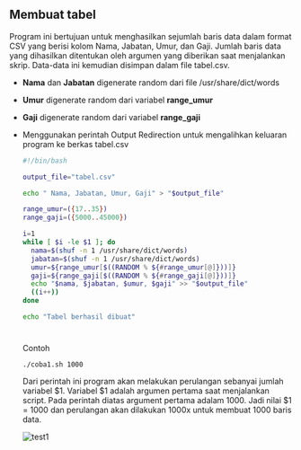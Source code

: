 ## Membuat tabel
Program ini bertujuan untuk menghasilkan sejumlah baris data dalam format CSV yang berisi kolom Nama, Jabatan, Umur, dan Gaji. Jumlah baris data yang dihasilkan ditentukan oleh argumen yang diberikan saat menjalankan skrip. Data-data ini kemudian disimpan dalam file tabel.csv.
- **Nama** dan **Jabatan** digenerate random dari file /usr/share/dict/words
- **Umur** digenerate random dari variabel **range_umur**
- **Gaji** digenerate random dari variabel **range_gaji**
- Menggunakan perintah Output Redirection untuk mengalihkan keluaran program ke berkas tabel.csv

  ```sh
  #!/bin/bash

  output_file="tabel.csv"

  echo " Nama, Jabatan, Umur, Gaji" > "$output_file"

  range_umur=({17..35})
  range_gaji=({5000..45000})

  i=1
  while [ $i -le $1 ]; do
    nama=$(shuf -n 1 /usr/share/dict/words)
    jabatan=$(shuf -n 1 /usr/share/dict/words)
    umur=${range_umur[$((RANDOM % ${#range_umur[@]}))]}
    gaji=${range_gaji[$((RANDOM % ${#range_gaji[@]}))]}
    echo "$nama, $jabatan, $umur, $gaji" >> "$output_file"
    ((i++))
  done

  echo "Tabel berhasil dibuat"

  ```
  #
  Contoh
  ```
  ./coba1.sh 1000
  ```
  Dari perintah ini program akan melakukan perulangan sebanyai jumlah variabel $1. Variabel $1 adalah argumen pertama saat menjalankan script. Pada perintah diatas argument pertama adalam 1000. Jadi nilai $1 = 1000 dan perulangan akan dilakukan 1000x untuk membuat 1000 baris data.

  ![test1](https://iili.io/Hy3WPrg.jpg)
